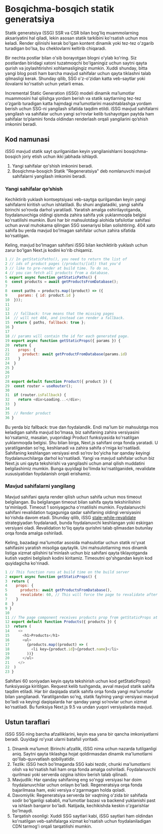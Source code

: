 # Bosqichma-bosqich statik generatsiya

Statik generatsiya (SSG) SSR va CSR bilan bog'liq muammolarning aksariyatini hal qiladi, lekin asosan statik tarkibini ko'rsatish uchun mos keladi. Render qilinishi kerak bo'lgan kontent dinamik yoki tez-tez o'zgarib turadigan bo'lsa, bu cheklovlarni keltirib chiqaradi.

Bir nechta postlar bilan o'sib borayotgan blogni o'ylab ko'ring. Siz postlardan biridagi xatoni tuzatmoqchi bo'lganingiz uchun saytni qayta qurish va joylashtirishni xohlamasligingiz mumkin. Xuddi shunday, bitta yangi blog posti ham barcha mavjud sahifalar uchun qayta tiklashni talab qilmasligi kerak. Shunday qilib, SSG o'z-o'zidan katta veb-saytlar yoki ilovalarni ko'rsatish uchun yetarli emas.

Incremental Static Generation (iSSG) modeli dinamik maʼlumotlar muammosini hal qilishga yordam berish va statik saytlarning tez-tez o’zgarib turadigan katta hajmdagi maʼlumotlarini masshtablashga yordam berish uchun SSG-ni yangilash sifatida taqdim etildi. iSSG mavjud sahifalarni yangilash va sahifalar uchun yangi so’rovlar kelib tushayotgan paytda ham sahifalar to’plamini fonda oldindan renderlash orqali yangilarini qo’shish imkonini beradi.

## Kod namunasi

iSSG mavjud statik sayt qurilganidan keyin yangilanishlarni bosqichma-bosqich joriy etish uchun ikki jabhada ishlaydi.

1. Yangi sahifalar qo'shish imkonini beradi.   
2. Bosqichma-bosqich Statik "Regeneratsiya" deb nomlanuvchi mavjud sahifalarni yangilash imkonini beradi. 

### Yangi sahifalar qo’shish

Kechiktirib yuklash kontseptsiyasi veb-saytga qurilgandan keyin yangi sahifalarni kiritish uchun ishlatiladi. Bu shuni anglatadiki, yangi sahifa birinchi so’rovda darhol yaratiladi. Yaratish amalga oshirilayotganda, foydalanuvchiga oldingi qismda zahira sahifa yok yuklanmoqda belgisi ko'rsatilishi mumkin. Buni har bir mahsulotdagi alohida tafsilotlar sahifasi uchun avval muhokama qilingan SSG ssenariysi bilan solishtiring. 404 xato sahifa bu yerda mavjud bo'lmagan sahifalar uchun zahira sifatida ko'rsatilgan.

Keling, mavjud bo'lmagan sahifani iSSG bilan kechiktirib yuklash uchun zarur bo'lgan Next.js kodini ko'rib chiqamiz.
```js
1 // In getStaticPaths(), you need to return the list of
2 // ids of product pages (/products/[id]) that you'd
3 // like to pre-render at build time. To do so,
4 // you can fetch all products from a database.
5 export async function getStaticPaths() {
6  const products = await getProductsFromDatabase();
7
8  const paths = products.map((product) => ({
9     params: { id: product.id }
10  }));
11
12
13  // fallback: true means that the missing pages
14  // will not 404, and instead can render a fallback.
15  return { paths, fallback: true };
16 }
17
18 // params will contain the id for each generated page.
19 export async function getStaticProps({ params }) {
20  return {
21    props: {
22      product: await getProductFromDatabase(params.id)
23    }
24  }
25 }
26
27
28 export default function Product({ product }) {
29  const router = useRouter();
30
31  if (router.isFallback) {
32    return <div>Loading...</div>;
33  }
34
35  // Render product
36 }
```

Bu yerda biz fallback: true dan foydalandik. Endi ma'lum bir mahsulotga mos keladigan sahifa mavjud bo'lmasa, biz sahifaning zahira versiyasini ko'rsatamiz, masalan, yuqoridagi Product funksiyasida ko'rsatilgan yuklanmoqda belgisi. Shu bilan birga, Next.js sahifani orqa fonda yaratadi. U yaratilgandan so'ng, keshlanadi va zahira sahifa o'rniga ko'rsatiladi. Sahifaning keshlangan versiyasi endi so’rov bo'yicha har qanday keyingi foydalanuvchilarga darhol ko'rsatiladi. Yangi va mavjud sahifalar uchun biz Next.js uni qayta tekshirishi va yangilashi uchun amal qilish muddatini belgilashimiz mumkin. Bunga quyidagi bo'limda ko'rsatilganidek, revalidate xususiyatidan foydalanish orqali erishamiz.

### Mavjud sahifalarni yangilang

Mavjud sahifani qayta render qilish uchun sahifa uchun mos timeout belgilangan. Bu belgilangan timeout bilan sahifa qayta tekshirilishini ta'minlaydi. Timeout 1 soniyagacha o'rnatilishi mumkin. Foydalanuvchi sahifani revalidation tugaguniga qadar sahifaning oldingi versiyasini ko'rishda davom etadi. Shunday qilib, iSSG [stale-while-revalidate](https://web.dev/stale-while-revalidate/) strategiyadan foydalanadi, bunda foydalanuvchi keshlangan yoki eskirgan versiyani oladi. Revalidation to'liq qayta qurishni talab qilmasdan butunlay orqa fonda amalga oshiriladi.

Keling, bazadagi ma'lumotlar asosida mahsulotlar uchun statik ro'yxat sahifasini yaratish misoliga qaytaylik. Uni mahsulotlarning mos dinamik listiga xizmat qilishini ta'minlash uchun biz sahifani qayta tiklayotganda kutish vaqtini belgilash kodini kiritamiz. Timeoutni qo'shgandan keyin kod quyidagicha ko'rinadi.

```js
1 // This function runs at build time on the build server
2 export async function getStaticProps() {
3  return {
4    props: {
5      products: await getProductsFromDatabase(),
6      revalidate: 60, // This will force the page to revalidate after 60 seconds
7    }
8  }
9 }
10
11 // The page component receives products prop from getStaticProps at build time
12 export default function Products({ products }) {
13  return (
14    <>
15      <h1>Products</h1>
16      <ul>
17        {products.map((product) => (
18          <li key={product.id}>{product.name}</li>
19        ))}
20      </ul>
21    </>
22  )
23 }
```

Sahifani 60 soniyadan keyin qayta tekshirish uchun kod getStaticProps() funksiyasiga kiritilgan. Request kelib tushganda, avval mavjud statik sahifa taqdim etiladi. Har bir daqiqada statik sahifa orqa fonda yangi ma'lumotlar bilan yangilanadi. Yaratilgandan so'ng, statik faylning yangi versiyasi mavjud bo'ladi va keyingi daqiqalarda har qanday yangi so’rovlar uchun xizmat ko'rsatiladi. Bu funksiya Next.js 9.5 va undan yuqori versiyalarida mavjud.

## Ustun taraflari

iSSG SSG ning barcha afzalliklarini, keyin esa yana bir qancha imkoniyatlarni beradi. Quyidagi ro'yxat ularni batafsil yoritadi.

1. Dinamik ma’lumot: Birinchi afzallik, iSSG nima uchun nazarda tutilganligi aniq. Saytni qayta tiklashga hojat qoldirmasdan dinamik ma'lumotlarni qo'llab-quvvatlash qobiliyatidir.  
2. Tezlik: iSSG hech bo'lmaganda SSG kabi tezdir, chunki ma'lumotlarni olish va ko'rsatish hali ham orqa fonda amalga oshiriladi. Foydalanuvchi qurilmasi yoki serverda ozgina ishlov berish talab qilinadi.  
3. Mavjudlik: Har qanday sahifaning eng so'nggi versiyasi har doim foydalanuvchilar uchun onlayn bo'ladi. Regeneratsiya orqa fonda bajarilmasa ham, eski versiya o'zgarmagan holda qoladi.  
4. Davomiylik: Regeneratsiya serverda bir vaqtning o'zida bir sahifada sodir bo'lganligi sababli, ma’lumotlar bazasi va backend yuklanishi past va ishlash barqaror bo'ladi. Natijada, kechikishda keskin o'zgarishlar bo'lmaydi.  
5. Tarqatish osonligi: Xuddi SSG saytlari kabi, iSSG saytlari ham oldindan ko'rsatilgan veb-sahifalarga xizmat ko'rsatish uchun foydalaniladigan CDN tarmog'i orqali tarqatilishi mumkin.